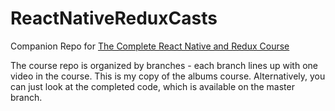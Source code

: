 # ReactNativeReduxCasts
Companion Repo for [The Complete React Native and Redux Course](https://www.udemy.com/the-complete-react-native-and-redux-course)

The course repo is organized by branches - each branch lines up with one video in the course.  This is my copy of the albums course.  Alternatively, you can just look at the completed code, which is available on the master branch.
